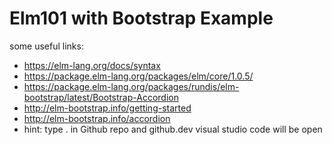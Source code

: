 # Elm101 with Bootstrap Example

some useful links:
- https://elm-lang.org/docs/syntax
- https://package.elm-lang.org/packages/elm/core/1.0.5/
- https://package.elm-lang.org/packages/rundis/elm-bootstrap/latest/Bootstrap-Accordion
- http://elm-bootstrap.info/getting-started
- http://elm-bootstrap.info/accordion
- hint: type . in Github repo and github.dev visual studio code will be open